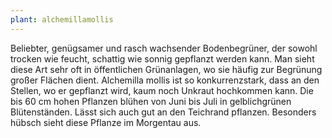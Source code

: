 ```yaml
---
plant: alchemillamollis
---
```


Beliebter, genügsamer und rasch wachsender Bodenbegrüner, der sowohl trocken wie
feucht, schattig wie sonnig gepflanzt werden kann. Man sieht diese Art sehr oft
in öffentlichen Grünanlagen, wo sie häufig zur Begrünung großer Flächen dient.
Alchemilla mollis ist so konkurrenzstark, dass an den Stellen, wo er gepflanzt
wird, kaum noch Unkraut hochkommen kann. Die bis 60 cm hohen Pflanzen blühen von
Juni bis Juli in gelblichgrünen Blütenständen. Lässt sich auch gut an den
Teichrand pflanzen. Besonders hübsch sieht diese Pflanze im Morgentau aus.
